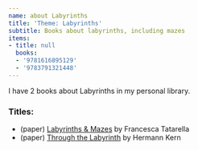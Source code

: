 ```yaml
---
name: about Labyrinths
title: 'Theme: Labyrinths'
subtitle: Books about labyrinths, including mazes
items:
- title: null
  books:
  - '9781616895129'
  - '9783791321448'
---
```

I have 2 books about Labyrinths in my personal library.

### Titles:
- (paper) [Labyrinths & Mazes](/books/info/9781616895129) by Francesca Tatarella
- (paper) [Through the Labyrinth](/books/info/9783791321448) by Hermann Kern

